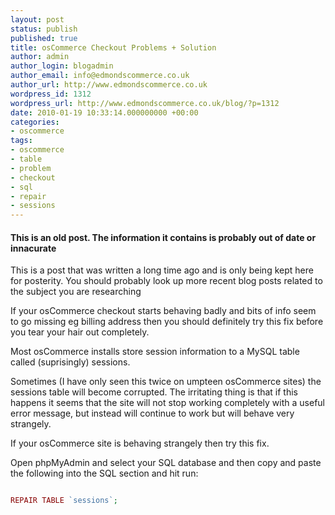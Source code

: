 ```yaml
---
layout: post
status: publish
published: true
title: osCommerce Checkout Problems + Solution
author: admin
author_login: blogadmin
author_email: info@edmondscommerce.co.uk
author_url: http://www.edmondscommerce.co.uk
wordpress_id: 1312
wordpress_url: http://www.edmondscommerce.co.uk/blog/?p=1312
date: 2010-01-19 10:33:14.000000000 +00:00
categories:
- oscommerce
tags:
- oscommerce
- table
- problem
- checkout
- sql
- repair
- sessions
---
```

<div class="oldpost"><h4>This is an old post. The information it contains is probably out of date or innacurate</h4>
<p>
This is a post that was written a long time ago and is only being kept here for posterity.
You should probably look up more recent blog posts related to the subject you are researching
</p>
</div>
If your osCommerce checkout starts behaving badly and bits of info seem to go missing eg billing address then you should definitely try this fix before you tear your hair out completely.

Most osCommerce installs store session information to a MySQL table called (suprisingly) sessions.

Sometimes (I have only seen this twice on umpteen osCommerce sites) the sessions table will become corrupted. The irritating thing is that if this happens it seems that the site will not stop working completely with a useful error message, but instead will continue to work but will behave very strangely.

If your osCommerce site is behaving strangely then try this fix.

Open phpMyAdmin and select your SQL database and then copy and paste the following into the SQL section and hit run:

```php

REPAIR TABLE `sessions`;

```

